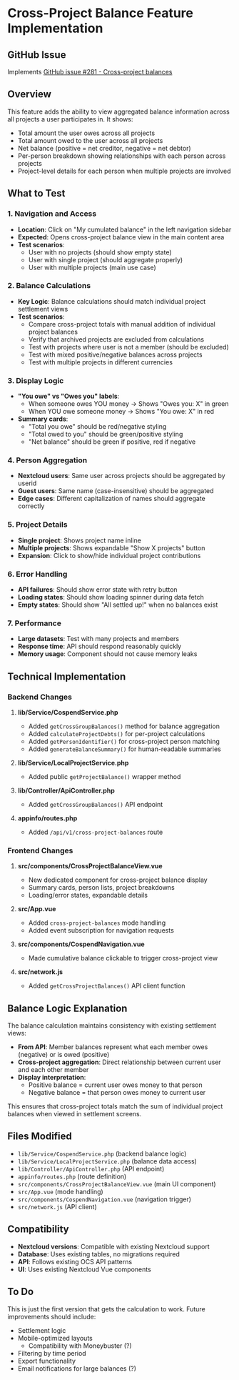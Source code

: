 # Cross-Project Balance Feature Implementation

## GitHub Issue
Implements [GitHub issue #281 - Cross-project balances](https://github.com/julien-nc/cospend-nc/issues/281)

## Overview
This feature adds the ability to view aggregated balance information across all projects a user participates in. It shows:
- Total amount the user owes across all projects
- Total amount owed to the user across all projects  
- Net balance (positive = net creditor, negative = net debtor)
- Per-person breakdown showing relationships with each person across projects
- Project-level details for each person when multiple projects are involved

## What to Test

### 1. Navigation and Access
- **Location**: Click on "My cumulated balance" in the left navigation sidebar
- **Expected**: Opens cross-project balance view in the main content area
- **Test scenarios**:
  - User with no projects (should show empty state)
  - User with single project (should aggregate properly)
  - User with multiple projects (main use case)

### 2. Balance Calculations
- **Key Logic**: Balance calculations should match individual project settlement views
- **Test scenarios**:
  - Compare cross-project totals with manual addition of individual project balances
  - Verify that archived projects are excluded from calculations
  - Test with projects where user is not a member (should be excluded)
  - Test with mixed positive/negative balances across projects
  - Test with multiple projects in different currencies

### 3. Display Logic
- **"You owe" vs "Owes you" labels**: 
  - When someone owes YOU money → Shows "Owes you: X" in green
  - When YOU owe someone money → Shows "You owe: X" in red
- **Summary cards**:
  - "Total you owe" should be red/negative styling
  - "Total owed to you" should be green/positive styling
  - "Net balance" should be green if positive, red if negative

### 4. Person Aggregation
- **Nextcloud users**: Same user across projects should be aggregated by userid
- **Guest users**: Same name (case-insensitive) should be aggregated
- **Edge cases**: Different capitalization of names should aggregate correctly

### 5. Project Details
- **Single project**: Shows project name inline
- **Multiple projects**: Shows expandable "Show X projects" button
- **Expansion**: Click to show/hide individual project contributions

### 6. Error Handling
- **API failures**: Should show error state with retry button
- **Loading states**: Should show loading spinner during data fetch
- **Empty states**: Should show "All settled up!" when no balances exist

### 7. Performance
- **Large datasets**: Test with many projects and members
- **Response time**: API should respond reasonably quickly
- **Memory usage**: Component should not cause memory leaks

## Technical Implementation

### Backend Changes
1. **lib/Service/CospendService.php**
   - Added `getCrossGroupBalances()` method for balance aggregation
   - Added `calculateProjectDebts()` for per-project calculations  
   - Added `getPersonIdentifier()` for cross-project person matching
   - Added `generateBalanceSummary()` for human-readable summaries

2. **lib/Service/LocalProjectService.php**
   - Added public `getProjectBalance()` wrapper method

3. **lib/Controller/ApiController.php**
   - Added `getCrossGroupBalances()` API endpoint

4. **appinfo/routes.php**
   - Added `/api/v1/cross-project-balances` route

### Frontend Changes
1. **src/components/CrossProjectBalanceView.vue**
   - New dedicated component for cross-project balance display
   - Summary cards, person lists, project breakdowns
   - Loading/error states, expandable details

2. **src/App.vue**
   - Added `cross-project-balances` mode handling
   - Added event subscription for navigation requests

3. **src/components/CospendNavigation.vue**
   - Made cumulative balance clickable to trigger cross-project view

4. **src/network.js**
   - Added `getCrossProjectBalances()` API client function

## Balance Logic Explanation
The balance calculation maintains consistency with existing settlement views:

- **From API**: Member balances represent what each member owes (negative) or is owed (positive)
- **Cross-project aggregation**: Direct relationship between current user and each other member
- **Display interpretation**: 
  - Positive balance = current user owes money to that person
  - Negative balance = that person owes money to current user

This ensures that cross-project totals match the sum of individual project balances when viewed in settlement screens.

## Files Modified
- `lib/Service/CospendService.php` (backend balance logic)
- `lib/Service/LocalProjectService.php` (balance data access)
- `lib/Controller/ApiController.php` (API endpoint)
- `appinfo/routes.php` (route definition)
- `src/components/CrossProjectBalanceView.vue` (main UI component)
- `src/App.vue` (mode handling)
- `src/components/CospendNavigation.vue` (navigation trigger)
- `src/network.js` (API client)

## Compatibility
- **Nextcloud versions**: Compatible with existing Nextcloud support
- **Database**: Uses existing tables, no migrations required
- **API**: Follows existing OCS API patterns
- **UI**: Uses existing Nextcloud Vue components

## To Do
This is just the first version that gets the calculation to work. Future improvements should include:
- Settlement logic
- Mobile-optimized layouts
    - Compatibility with Moneybuster (?)
- Filtering by time period
- Export functionality
- Email notifications for large balances (?)